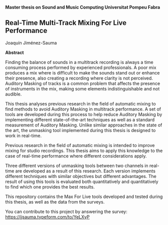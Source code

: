 
**Master thesis on Sound and Music Computing
Universitat Pompeu Fabra**


## Real-Time Multi-Track Mixing For Live Performance

Joaquín Jiménez-Sauma 

**Abstract**

Finding the balance of sounds in a multitrack recording is always a time consuming process performed by experienced professionals. A poor mix produces a mix where is difficult to make the sounds stand out or enhance their presence, also creating a recording where clarity is not perceived. Auditory Masking of tracks is a common problem that affects the presence of instruments in the mix, making some elements indistinguishable and not audible.

This thesis analyses previous research in the field of automatic mixing to find methods to avoid Auditory Masking in multitrack performance. A set of tools are developed during this process to help reduce Auditory Masking by implementing different state-of-the-art techniques as well as a standard measurement of Auditory Masking. Unlike similar approaches in the state of the art, the unmasking tool implemented during this thesis is designed to work in real-time.

Previous research in the field of automatic mixing is intended to improve mixing for studio recordings. This thesis aims to apply this knowledge to the case of real-time performance where different considerations apply.

Three different versions of unmasking tools between two channels in real-time are developed as a result of this research. Each version implements different techniques with similar objectives but different advantages. The result of using this tools is evaluated both quantitatively and quantitatively to find which one provides the best results. 

This repository contains the Max For Live tools developed and tested during this thesis, as well as the data from the surveys.

You can contribute to this project by answering the survey: https://jjsauma.typeform.com/to/YeLXyP
